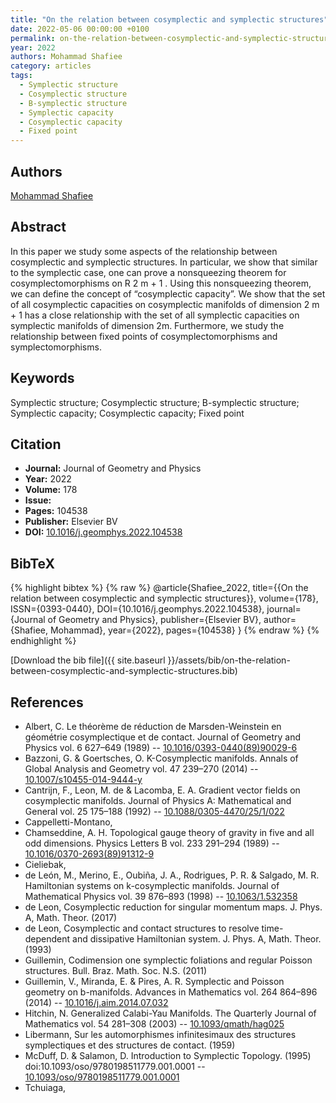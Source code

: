 ```yaml
---
title: "On the relation between cosymplectic and symplectic structures"
date: 2022-05-06 00:00:00 +0100
permalink: on-the-relation-between-cosymplectic-and-symplectic-structures
year: 2022
authors: Mohammad Shafiee
category: articles
tags:
  - Symplectic structure
  - Cosymplectic structure
  - B-symplectic structure
  - Symplectic capacity
  - Cosymplectic capacity
  - Fixed point
---
```

 
## Authors
[Mohammad Shafiee](authors/mohammad-shafiee)
 
## Abstract
In this paper we study some aspects of the relationship between cosymplectic and symplectic structures. In particular, we show that similar to the symplectic case, one can prove a nonsqueezing theorem for cosymplectomorphisms on R 2 m + 1 . Using this nonsqueezing theorem, we can define the concept of “cosymplectic capacity”. We show that the set of all cosymplectic capacities on cosymplectic manifolds of dimension 2 m + 1 has a close relationship with the set of all symplectic capacities on symplectic manifolds of dimension 2m. Furthermore, we study the relationship between fixed points of cosymplectomorphisms and symplectomorphisms.
 
## Keywords
Symplectic structure; Cosymplectic structure; B-symplectic structure; Symplectic capacity; Cosymplectic capacity; Fixed point
 
## Citation
- **Journal:** Journal of Geometry and Physics
- **Year:** 2022
- **Volume:** 178
- **Issue:** 
- **Pages:** 104538
- **Publisher:** Elsevier BV
- **DOI:** [10.1016/j.geomphys.2022.104538](https://doi.org/10.1016/j.geomphys.2022.104538)
 
## BibTeX
{% highlight bibtex %}
{% raw %}
@article{Shafiee_2022,
  title={{On the relation between cosymplectic and symplectic structures}},
  volume={178},
  ISSN={0393-0440},
  DOI={10.1016/j.geomphys.2022.104538},
  journal={Journal of Geometry and Physics},
  publisher={Elsevier BV},
  author={Shafiee, Mohammad},
  year={2022},
  pages={104538}
}
{% endraw %}
{% endhighlight %}
 
[Download the bib file]({{ site.baseurl }}/assets/bib/on-the-relation-between-cosymplectic-and-symplectic-structures.bib)
 
## References
- Albert, C. Le théorème de réduction de Marsden-Weinstein en géométrie cosymplectique et de contact. Journal of Geometry and Physics vol. 6 627–649 (1989) -- [10.1016/0393-0440(89)90029-6](https://doi.org/10.1016/0393-0440(89)90029-6)
- Bazzoni, G. & Goertsches, O. K-Cosymplectic manifolds. Annals of Global Analysis and Geometry vol. 47 239–270 (2014) -- [10.1007/s10455-014-9444-y](https://doi.org/10.1007/s10455-014-9444-y)
- Cantrijn, F., Leon, M. de & Lacomba, E. A. Gradient vector fields on cosymplectic manifolds. Journal of Physics A: Mathematical and General vol. 25 175–188 (1992) -- [10.1088/0305-4470/25/1/022](https://doi.org/10.1088/0305-4470/25/1/022)
- Cappelletti-Montano,
- Chamseddine, A. H. Topological gauge theory of gravity in five and all odd dimensions. Physics Letters B vol. 233 291–294 (1989) -- [10.1016/0370-2693(89)91312-9](https://doi.org/10.1016/0370-2693(89)91312-9)
- Cieliebak,
- de León, M., Merino, E., Oubiña, J. A., Rodrigues, P. R. & Salgado, M. R. Hamiltonian systems on k-cosymplectic manifolds. Journal of Mathematical Physics vol. 39 876–893 (1998) -- [10.1063/1.532358](https://doi.org/10.1063/1.532358)
- de Leon, Cosymplectic reduction for singular momentum maps. J. Phys. A, Math. Theor. (2017)
- de Leon, Cosymplectic and contact structures to resolve time-dependent and dissipative Hamiltonian system. J. Phys. A, Math. Theor. (1993)
- Guillemin, Codimension one symplectic foliations and regular Poisson structures. Bull. Braz. Math. Soc. N.S. (2011)
- Guillemin, V., Miranda, E. & Pires, A. R. Symplectic and Poisson geometry on b-manifolds. Advances in Mathematics vol. 264 864–896 (2014) -- [10.1016/j.aim.2014.07.032](https://doi.org/10.1016/j.aim.2014.07.032)
- Hitchin, N. Generalized Calabi-Yau Manifolds. The Quarterly Journal of Mathematics vol. 54 281–308 (2003) -- [10.1093/qmath/hag025](https://doi.org/10.1093/qmath/hag025)
- Libermann, Sur les automorphismes infinitesimaux des structures symplectiques et des structures de contact. (1959)
- McDuff, D. & Salamon, D. Introduction to Symplectic Topology. (1995) doi:10.1093/oso/9780198511779.001.0001 -- [10.1093/oso/9780198511779.001.0001](https://doi.org/10.1093/oso/9780198511779.001.0001)
- Tchuiaga,

